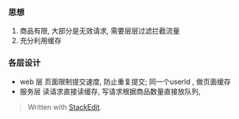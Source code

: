 ### 思想
1. 商品有限, 大部分是无效请求, 需要层层过滤拦截流量
2. 充分利用缓存

### 各层设计
* web 层
页面限制提交速度, 防止重复提交; 同一个userId , 做页面缓存
* 服务层
读请求直接读缓存, 写请求根据商品数量直接放队列, 

> Written with [StackEdit](https://stackedit.io/).
<!--stackedit_data:
eyJoaXN0b3J5IjpbLTE3Mjg3MDU3MjQsMzM2MDcyNTEwXX0=
-->